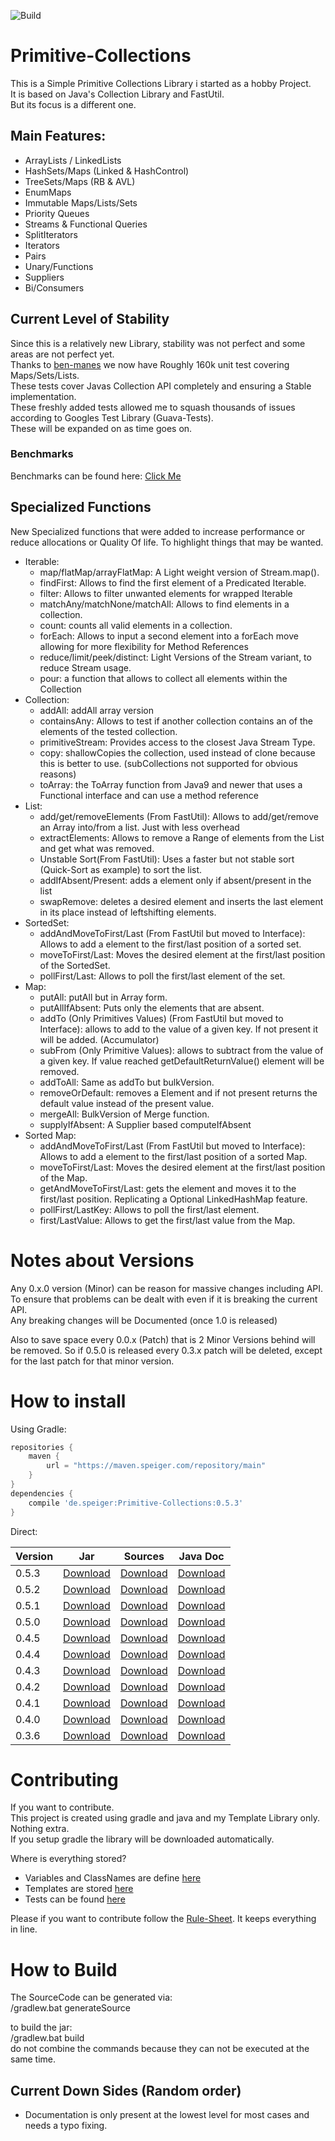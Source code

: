 ![Build](https://github.com/Speiger/Primitive-Collections/actions/workflows/build_validator.yml/badge.svg)

# Primitive-Collections

This is a Simple Primitive Collections Library i started as a hobby Project.     
It is based on Java's Collection Library and FastUtil.     
But its focus is a different one.     

## Main Features:      
- ArrayLists / LinkedLists
- HashSets/Maps (Linked & HashControl)
- TreeSets/Maps (RB & AVL)
- EnumMaps
- Immutable Maps/Lists/Sets
- Priority Queues
- Streams & Functional Queries
- SplitIterators
- Iterators
- Pairs
- Unary/Functions
- Suppliers
- Bi/Consumers


## Current Level of Stability
Since this is a relatively new Library, stability was not perfect and some areas are not perfect yet.     
Thanks to [ben-manes](https://github.com/ben-manes) we now have Roughly 160k unit test covering Maps/Sets/Lists.     
These tests cover Javas Collection API completely and ensuring a Stable implementation.     
These freshly added tests allowed me to squash thousands of issues according to Googles Test Library (Guava-Tests).     
These will be expanded on as time goes on.     

### Benchmarks
Benchmarks can be found here: [Click Me](https://github.com/Speiger/Primitive-Collections-Benchmarks/tree/master)

## Specialized Functions
New Specialized functions that were added to increase performance or reduce allocations or Quality Of life.
To highlight things that may be wanted.
- Iterable:
	- map/flatMap/arrayFlatMap: A Light weight version of Stream.map().
	- findFirst: Allows to find the first element of a Predicated Iterable.
	- filter: Allows to filter unwanted elements for wrapped Iterable
	- matchAny/matchNone/matchAll: Allows to find elements in a collection.
	- count: counts all valid elements in a collection.
	- forEach: Allows to input a second element into a forEach move allowing for more flexibility for Method References
	- reduce/limit/peek/distinct: Light Versions of the Stream variant, to reduce Stream usage.
	- pour: a function that allows to collect all elements within the Collection
- Collection:
	- addAll: addAll array version
	- containsAny: Allows to test if another collection contains an of the elements of the tested collection.
	- primitiveStream: Provides access to the closest Java Stream Type.
	- copy: shallowCopies the collection, used instead of clone because this is better to use.
		(subCollections not supported for obvious reasons)
	- toArray: the ToArray function from Java9 and newer that uses a Functional interface and can use a method reference
- List:
	- add/get/removeElements (From FastUtil): Allows to add/get/remove an Array into/from a list. Just with less overhead
	- extractElements: Allows to remove a Range of elements from the List and get what was removed.
	- Unstable Sort(From FastUtil): Uses a faster but not stable sort (Quick-Sort as example) to sort the list.
	- addIfAbsent/Present: adds a element only if absent/present in the list
	- swapRemove: deletes a desired element and inserts the last element in its place instead of leftshifting elements.
- SortedSet:
	- addAndMoveToFirst/Last (From FastUtil but moved to Interface): Allows to add a element to the first/last position of a sorted set.
	- moveToFirst/Last: Moves the desired element at the first/last position of the SortedSet.
	- pollFirst/Last: Allows to poll the first/last element of the set.
- Map:
	- putAll: putAll but in Array form.
	- putAllIfAbsent: Puts only the elements that are absent.
	- addTo (Only Primitives Values) (From FastUtil but moved to Interface): allows to add to the value of a given key. If not present it will be added. (Accumulator)
	- subFrom (Only Primitive Values): allows to subtract from the value of a given key. If value reached getDefaultReturnValue() element will be removed.
	- addToAll: Same as addTo but bulkVersion.
	- removeOrDefault: removes a Element and if not present returns the default value instead of the present value.
	- mergeAll: BulkVersion of Merge function.
	- supplyIfAbsent: A Supplier based computeIfAbsent
- Sorted Map:
	- addAndMoveToFirst/Last (From FastUtil but moved to Interface): Allows to add a element to the first/last position of a sorted Map.
	- moveToFirst/Last: Moves the desired element at the first/last position of the Map.
	- getAndMoveToFirst/Last: gets the element and moves it to the first/last position. Replicating a Optional LinkedHashMap feature.
	- pollFirst/LastKey: Allows to poll the first/last element.
	- first/LastValue: Allows to get the first/last value from the Map.
	
	
# Notes about Versions
Any 0.x.0 version (Minor) can be reason for massive changes including API.     
To ensure that problems can be dealt with even if it is breaking the current API.     
Any breaking changes will be Documented (once 1.0 is released)     

Also to save space every 0.0.x (Patch) that is 2 Minor Versions behind will be removed. 
So if 0.5.0 is released every 0.3.x patch will be deleted, except for the last patch for that minor version.

# How to install
Using Gradle:
```gradle
repositories {
    maven {
        url = "https://maven.speiger.com/repository/main"
    }
}
dependencies {
	compile 'de.speiger:Primitive-Collections:0.5.3'
}
```
Direct:

| Version 	| Jar                                                                                                                          	| Sources                                                                                                                              	| Java Doc                                                                                                                             	|
|---------	|------------------------------------------------------------------------------------------------------------------------------	|--------------------------------------------------------------------------------------------------------------------------------------	|--------------------------------------------------------------------------------------------------------------------------------------	|
| 0.5.3   	| [Download](https://maven.speiger.com/repository/main/de/speiger/Primitive-Collections/0.5.3/Primitive-Collections-0.5.3.jar) 	| [Download](https://maven.speiger.com/repository/main/de/speiger/Primitive-Collections/0.5.3/Primitive-Collections-0.5.3-sources.jar) 	| [Download](https://maven.speiger.com/repository/main/de/speiger/Primitive-Collections/0.5.3/Primitive-Collections-0.5.3-javadoc.jar) 	|
| 0.5.2   	| [Download](https://maven.speiger.com/repository/main/de/speiger/Primitive-Collections/0.5.2/Primitive-Collections-0.5.2.jar) 	| [Download](https://maven.speiger.com/repository/main/de/speiger/Primitive-Collections/0.5.2/Primitive-Collections-0.5.2-sources.jar) 	| [Download](https://maven.speiger.com/repository/main/de/speiger/Primitive-Collections/0.5.2/Primitive-Collections-0.5.2-javadoc.jar) 	|
| 0.5.1   	| [Download](https://maven.speiger.com/repository/main/de/speiger/Primitive-Collections/0.5.1/Primitive-Collections-0.5.1.jar) 	| [Download](https://maven.speiger.com/repository/main/de/speiger/Primitive-Collections/0.5.1/Primitive-Collections-0.5.1-sources.jar) 	| [Download](https://maven.speiger.com/repository/main/de/speiger/Primitive-Collections/0.5.1/Primitive-Collections-0.5.1-javadoc.jar) 	|
| 0.5.0   	| [Download](https://maven.speiger.com/repository/main/de/speiger/Primitive-Collections/0.5.0/Primitive-Collections-0.5.0.jar) 	| [Download](https://maven.speiger.com/repository/main/de/speiger/Primitive-Collections/0.5.0/Primitive-Collections-0.5.0-sources.jar) 	| [Download](https://maven.speiger.com/repository/main/de/speiger/Primitive-Collections/0.5.0/Primitive-Collections-0.5.0-javadoc.jar) 	|
| 0.4.5   	| [Download](https://maven.speiger.com/repository/main/de/speiger/Primitive-Collections/0.4.5/Primitive-Collections-0.4.5.jar) 	| [Download](https://maven.speiger.com/repository/main/de/speiger/Primitive-Collections/0.4.5/Primitive-Collections-0.4.5-sources.jar) 	| [Download](https://maven.speiger.com/repository/main/de/speiger/Primitive-Collections/0.4.5/Primitive-Collections-0.4.5-javadoc.jar) 	|
| 0.4.4   	| [Download](https://maven.speiger.com/repository/main/de/speiger/Primitive-Collections/0.4.4/Primitive-Collections-0.4.4.jar) 	| [Download](https://maven.speiger.com/repository/main/de/speiger/Primitive-Collections/0.4.4/Primitive-Collections-0.4.4-sources.jar) 	| [Download](https://maven.speiger.com/repository/main/de/speiger/Primitive-Collections/0.4.4/Primitive-Collections-0.4.4-javadoc.jar) 	|
| 0.4.3   	| [Download](https://maven.speiger.com/repository/main/de/speiger/Primitive-Collections/0.4.3/Primitive-Collections-0.4.3.jar) 	| [Download](https://maven.speiger.com/repository/main/de/speiger/Primitive-Collections/0.4.3/Primitive-Collections-0.4.3-sources.jar) 	| [Download](https://maven.speiger.com/repository/main/de/speiger/Primitive-Collections/0.4.3/Primitive-Collections-0.4.3-javadoc.jar) 	|
| 0.4.2   	| [Download](https://maven.speiger.com/repository/main/de/speiger/Primitive-Collections/0.4.2/Primitive-Collections-0.4.2.jar) 	| [Download](https://maven.speiger.com/repository/main/de/speiger/Primitive-Collections/0.4.2/Primitive-Collections-0.4.2-sources.jar) 	| [Download](https://maven.speiger.com/repository/main/de/speiger/Primitive-Collections/0.4.2/Primitive-Collections-0.4.2-javadoc.jar) 	|
| 0.4.1   	| [Download](https://maven.speiger.com/repository/main/de/speiger/Primitive-Collections/0.4.1/Primitive-Collections-0.4.1.jar) 	| [Download](https://maven.speiger.com/repository/main/de/speiger/Primitive-Collections/0.4.1/Primitive-Collections-0.4.1-sources.jar) 	| [Download](https://maven.speiger.com/repository/main/de/speiger/Primitive-Collections/0.4.1/Primitive-Collections-0.4.1-javadoc.jar) 	|
| 0.4.0   	| [Download](https://maven.speiger.com/repository/main/de/speiger/Primitive-Collections/0.4.0/Primitive-Collections-0.4.0.jar) 	| [Download](https://maven.speiger.com/repository/main/de/speiger/Primitive-Collections/0.4.0/Primitive-Collections-0.4.0-sources.jar) 	| [Download](https://maven.speiger.com/repository/main/de/speiger/Primitive-Collections/0.4.0/Primitive-Collections-0.4.0-javadoc.jar) 	|
| 0.3.6   	| [Download](https://maven.speiger.com/repository/main/de/speiger/Primitive-Collections/0.3.6/Primitive-Collections-0.3.6.jar) 	| [Download](https://maven.speiger.com/repository/main/de/speiger/Primitive-Collections/0.3.6/Primitive-Collections-0.3.6-sources.jar) 	| [Download](https://maven.speiger.com/repository/main/de/speiger/Primitive-Collections/0.3.6/Primitive-Collections-0.3.6-javadoc.jar) 	|

# Contributing
If you want to contribute.      
This project is created using gradle and java and my Template Library only. Nothing extra.      
If you setup gradle the library will be downloaded automatically.      

Where is everything stored?
- Variables and ClassNames are define [here](src/builder/java/speiger/src/builder/GlobalVariables.java)
- Templates are stored [here](src/builder/resources/speiger/assets/collections/templates)
- Tests can be found [here](src/test/java/speiger/src/collections)

Please if you want to contribute follow the [Rule-Sheet](RuleSheet.md). It keeps everything in line.


# How to Build

The SourceCode can be generated via:     
/gradlew.bat generateSource      

to build the jar:           
/gradlew.bat build      
do not combine the commands because they can not be executed at the same time.      

## Current Down Sides (Random order)
- Documentation is only present at the lowest level for most cases and needs a typo fixing.
